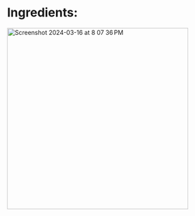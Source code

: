 # Ingredients:

<img width="423" alt="Screenshot 2024-03-16 at 8 07 36 PM" src="https://github.com/norikokono/recipe/assets/55174696/b2b95c68-0d06-4c4e-b2e4-dbbd1fd5fc08">
